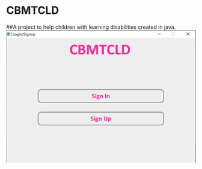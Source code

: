 # CBMTCLD
##A project to help children with learning disabilities created in java.
![Main interface](main.jpg)
